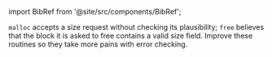 import BibRef from '@site/src/components/BibRef';

`malloc` accepts a size request without checking its plausibility;
`free` believes that the block it is asked to free contains a valid size field.
Improve these routines so they take more pains with error checking. <BibRef id='KR1988' pages='p. 189'></BibRef>